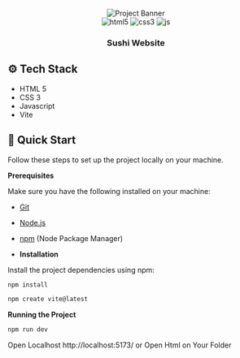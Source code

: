 <div align="center">
  <br />
      <img src="https://github.com/adrianhajdin/project_html_css_website/assets/151519281/562e0f27-4b93-41cb-a63d-7c50940fc0ad" alt="Project Banner">
  <br />
    <img src="https://img.shields.io/badge/-HTML_5-black?style=for-the-badge&logoColor=white&logo=html5&color=E34F26" alt="html5" />
    <img src="https://img.shields.io/badge/-css3-black?style=for-the-badge&logoColor=white&logo=css3&color=1572B6" alt="css3" />
  <img src="https://img.shields.io/badge/javascript-%23323330.svg?style=for-the-badge&logo=javascript&logoColor=%23F7DF1E" alt=js />
  </div>

  <h3 align="center">Sushi Website</h3>

## <a name="tech-stack">⚙️ Tech Stack</a>

- HTML 5
- CSS 3
- Javascript
- Vite

## <a name="quick-start">🤸 Quick Start</a>

Follow these steps to set up the project locally on your machine.

**Prerequisites**

Make sure you have the following installed on your machine:

- [Git](https://git-scm.com/)
- [Node.js](https://nodejs.org/en)
- [npm](https://www.npmjs.com/) (Node Package Manager)

- **Installation**

Install the project dependencies using npm:

```bash
npm install
```

```bash
npm create vite@latest
```

**Running the Project**

```bash
npm run dev
```


Open Localhost http://localhost:5173/ or Open Html on Your Folder
